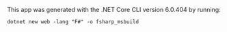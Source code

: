 This app was generated with the .NET Core CLI version 6.0.404 by running:
```
dotnet new web -lang "F#" -o fsharp_msbuild
```
